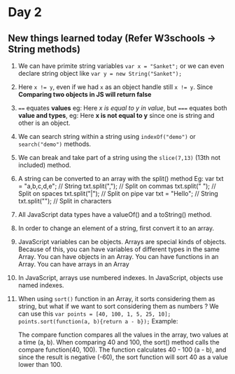 # Day 2

## New things learned today (Refer W3schools -> String methods)

1. We can have primite string variables `var x = "Sanket";` or we can even declare string object like `var y = new String("Sanket");`

2. Here `x != y`, even if we had `x` as an object handle still `x != y`. Since **Comparing two objects in JS will return false**

3. `==` equates **values** eg: Here *x is equal to y in value*, but `===` equates both **value and types**, eg: Here **x is not
    equal to y** since one is string and other is an object.

4. We can search string within a string using `indexOf("demo")` or `search("demo")` methods.

5. We can break and take part of a string using the `slice(7,13)` (13th not included) method.

6. A string can be converted to an array with the split() method
   Eg:  var txt = "a,b,c,d,e";   // String
        txt.split(",");          // Split on commas
        txt.split(" ");          // Split on spaces
        txt.split("|");          // Split on pipe
        var txt = "Hello";       // String
        txt.split("");           // Split in characters

7. All JavaScript data types have a valueOf() and a toString() method.

8. In order to change an element of a string, first convert it to an array.

9. JavaScript variables can be objects. Arrays are special kinds of objects.
   Because of this, you can have variables of different types in the same Array.
   You can have objects in an Array. You can have functions in an Array. You can have arrays in an Array

10. In JavaScript, arrays use numbered indexes. In JavaScript, objects use named indexes.

11. When using `sort()` function in an Array, it sorts considering them as string, but what if we want to sort considering them as 
    numbers ? We can use this `var points = [40, 100, 1, 5, 25, 10]; points.sort(function(a, b){return a - b});`
    Example:

    The compare function compares all the values in the array, two values at a time (a, b).
    When comparing 40 and 100, the sort() method calls the compare function(40, 100).
    The function calculates 40 - 100 (a - b), and since the result is negative (-60),  the sort function will sort 40 as a value lower than 100.
                               

